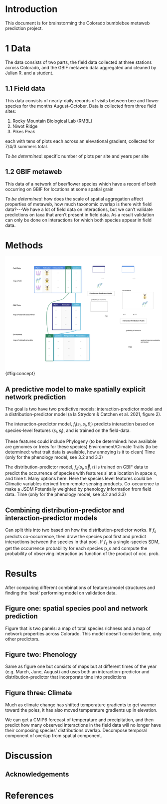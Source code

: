 
# Introduction

This document is for brainstorming the Colorado bumblebee metaweb prediction
project.

# 1 Data

The data consists of two parts, the field data collected at three stations
across Colorado, and the GBIF metaweb data aggregated and cleaned by Julian R.
and a student.

## 1.1 Field data

This data consists of nearly-daily records of visits between bee and flower
species for the months August-October. Data is collected from three field sites:
1) Rocky Mountain Biological Lab (RMBL)
2) Niwot Ridge
3) Pikes Peak

each with tens of plots each across an elevational gradient, collected for 7/4/3
summers total.

_To be determined_: specific number of plots per site and years per site

## 1.2 GBIF metaweb

This data of a network of bee/flower species which have a record of both
occurring on GBIF for locations at some spatial grain

_To be determined_: how does the scale of spatial aggregation affect properties of
metaweb, how much taxonomic overlap is there with field data?---We have a lot of
field data on interactions, but we can’t validate predictions on taxa that
aren’t present in field data. As a result validation can only be done on
interactions for which both species appear in field data.

# Methods

![todo](./figures/concept.png){#fig:concept}

## A predictive model to make spatially explicit network prediction

The goal is two have two predictive models: interaction-predictor model and a
distribution-predictor model (a la Strydom & Catchen et al. 2021, figure 2).

The interaction-predictor model, $f_i(s_i,s_j, \theta_i)$ predicts interaction based on
species-level features $(s_i, s_j)$, and is trained on the field-data.

These features could include Phylogeny (to be determined: how available are
genomes or trees for these species) Environment/Climate Traits (to be
determined: what trait data is available, how annoying is it to clean) Time
(only for the phenology model, see 3.2 and 3.3)

The distribution-predictor model, $f_s(s_i, \vec{x}, t)$ is trained on GBIF data to
predict the occurrence of species with features si at a location in space x, and
time t. Many options here. Here the species level features could be  Climatic
variables derived from remote sensing products. Co-occurence to make a JSDM
Potentially weighted by phenology information from field data.  Time (only for
the phenology model, see 3.2 and 3.3)

## Combining distribution-predictor and interaction-predictor models

Can split this into two based on how the distribution-predictor works. If $f_s$
predicts co-occurrence, then draw the species pool first and predict
interactions between the species in that pool. If $f_s$ is a single-species SDM,
get the occurrence probability for each species p_s and compute the probability
of observing interaction as function of the product of occ. prob.

# Results

After comparing different combinations of features/model structures and finding
the ‘best’ performing model on validation data.

## Figure one: spatial species pool and network prediction

Figure that is two panels: a map of total species richness and a map of network
properties across Colorado. This model doesn’t consider time, only other
predictors.

## Figure two: Phenology  

Same as figure one but consists of maps but at different times of the year (e.g.
March, June, August) and uses both an interaction-predictor and
distribution-predictor that incorporate time into predictions

##  Figure three: Climate  

Much as climate change has shifted temperature gradients to get warmer toward
the poles, it has also moved temperature gradients up in elevation.

We can get a CMIP6 forecast of temperature and precipitation, and then predict
how many observed interactions in the field data will no longer have their
composing species’ distributions overlap. Decompose temporal component of
overlap from spatial component.


# Discussion


## Acknowledgements


# References
